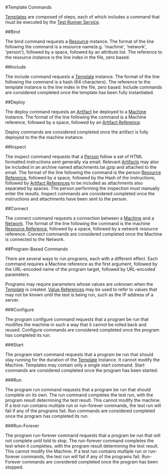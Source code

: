 #Template Commands

[Templates](templates.md) are composed of steps, each of which includes a command that must be executed by the 
[Test Runner Service](test_runner_service.md).

##Bind

The bind command requests a [Resource](resources.md) instance. The format of the line following the command is a resource
name(e.g. 'machine', 'network', 'person'), followed by a space, followed by an attribute list. The reference to the resource instance is the line index in 
the file, zero based.

##Include

The include command requests a [Template](templates.md) instance. The format of the line following the command is a hash 
(64 characters). The reference to the template instance is the line index in the file, zero based. Include commands are considered
completed once the template has been fully instantiated. 

##Deploy

The deploy command requests an [Artifact](artifacts.md) be deployed to a [Machine](resources.md) Instance. The format of the line 
following the command is a Machine reference, followed by a space, followed by an [Artifact Reference](templates.md#artifact-references). 

Deploy commands are considered completed once the artifact is fully deployed to the the machine instance.

##Inspect

The inspect command requests that a [Person](resources.md) follow a set of HTML formatted instructions sent generally via email. 
Relevant [Artifacts](artifacts.md) may also be included in an archive named attachments.tar.gzip and attached to the email. 
The format of the line following the command is the person [Resource Reference](templates.md#resource-references), followed by a space, 
followed by the Hash of the instructions, followed by [Artifact References](templates.md#artifact-references) to be included as attachments 
also separated by spaces. The person performing the inspection must manually enter the results. Inspect commands are considered completed
once the instructions and attachments have been sent to the person.

##Connect

The connect command requests a connection between a [Machine](resources.md) and a [Network](resources.md). The format of the line 
following the command is the machine [Resource Reference](templates.md#resource-references), followed by a space, followed by a network 
resource reference. Connect commands are considered completed once the Machine is connected to the Network.

##Program-Based Commands

There are several ways to run programs, each with a different effect. Each command requires a Machine reference as the first 
argument, followed by the URL-encoded name of the program target, followed by URL-encoded parameters.

Programs may require parameters whose values are unknown when the [Template](templates.md) is created. 
[Value References](value_references.md) may be used to refer to values that may not be known until the test is being run,
such as the IP address of a server.

###Configure

The program configure command requests that a program be run that modifies the machine in such a way that it cannot be 
rolled back and reused. Configure commands are considered completed once the program has completed its run.

###Start

The program start command requests that a program be run that should stay running for the duration of the [Template](templates.md) 
Instance. It cannot modify the Machine. Templates may contain only a single
start command. Start commands are considered completed once the program has been started.

###Run

The program run command requests that a program be run that should complete on its own. The run command completes the test run, 
with the program result determining the test result. This cannot modify the machine. If a test run contains multiple run or 
run-forever commands, the test run will fail if any of the programs fail. Run commands are considered completed once the program 
has completed its run.

###Run-Forever

The program run-forever command requests that a program be run that will not complete until told to stop. The run-forever command 
completes the test when it completes, with the program result determining the test result. This cannot modify the Machine. If a 
test run contains multiple run or run-forever commands, the test run will fail if any of the programs fail. Run-Forever commands 
are considered completed once the program has been stopped.

